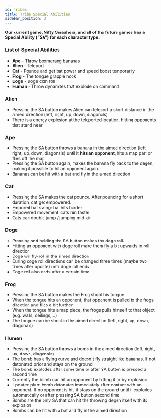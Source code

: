 ```yaml
---
id: tribes
title: Tribe Special Abilities
sidebar_position: 3
---
```


**Our current game, Nifty Smashers, and all of the future games has a Special Ability (”SA”) for each character type.**

### List of Special Abilities

- **Ape** - Throw boomerang bananas
- **Alien** - Teleport
- **Cat** - Pounce and get bat power and speed boost temporarily
- **Frog** - The tongue grapple hook
- **Doge** - Doge coin roll
- **Human** - Throw dynamites that explode on command

### Alien

- Pressing the SA button makes Alien can teleport a short distance in the aimed direction (left, right, up, down, diagonals)
- There is a energy explosion at the teleported location, hitting opponents that stand near

### Ape

- Pressing the SA button throws a banana in the aimed direction (left, right, up, down, diagonals) until it **hits an opponent**, hits a map part or flies off the map
- Pressing the SA button again, makes the banana fly back to the degen, making it possible to hit an opponent again.
- Bananas can be hit with a bat and fly in the aimed direction

### Cat

- Pressing the SA makes the cat pounce. After pouncing for a short duration, cat get empowered.
- Empored bat swing: bat hits harder
- Empowered movement: cats run faster
- Cats can double jump / jumping mid-air

### Doge

- Pressing and holding the SA button makes the doge roll.
- Hitting an opponent with doge roll make them fly a bit upwards in roll direction
- Doge will fly-roll in the aimed direction
- During doge roll directions can be changed three times (maybe two times after update) until doge roll ends
- Doge roll also ends after a certain time

### Frog

- Pressing the SA button makes the Frog shoot his tongue
- When the tongue hits an opponent, that opponent is pulled to the frogs direction and flies a bit further
- When the tongue hits a map piece, the frogs pulls himself to that object (e.g. walls, ceilings,...)
- The tongue can be shoot in the aimed direction (left, right, up, down, diagonals)

### Human

- Pressing the SA button throws a bomb in the aimed direction (left, right, up, down, diagonals)
- The bomb has a flying curve and doesn't fly straight like bananas. If not detonated prior and stays on the ground
- The bomb explodes after some time or after SA button is pressed a second time
- Currently the bomb can hit an opponent by hitting it or by explosion
- Updated plan: bomb detonates immediately after contact with an opponent. If no opponent is hit, it stays on the ground until it explodes automatically or after pressing SA button second time
- Bombs are the only SA that can hit the throwing degen itself with its explosion
- Bombs can be hit with a bat and fly in the aimed direction
